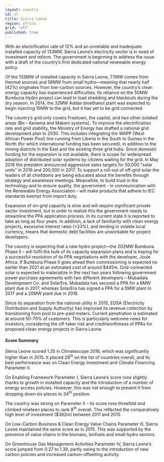 ```yaml
---
layout: country
id: sl
title: Sierra Leone
region: africa
grid: 'off'
published: true
---
```


With an electrification rate of 12% and an unreliable and inadequate installed capacity of 133MW, Sierra Leone’s electricity sector is in need of investment and reform. The government is beginning to address the issue with a draft of the country’s first dedicated national renewable energy policy.

Of the 133MW of installed capacity in Sierra Leone, 77MW comes from thermal sources and 56MW from small hydro—meaning that nearly half (42%) originates from low-carbon sources. However, the country’s clean energy capacity has experienced difficulties. Its reliance on the 50MW Bumbuna Hydro project can lead to load shedding and blackouts during the dry season. In 2014, the 32MW Addax bioethanol plant was expected to begin injecting 15MW to the grid, but it has yet to be grid connected.

The country’s grid only covers Freetown, the capital, and two other isolated areas (Bo – Kenema and Makeni systems). To improve the electrification rate and grid stability, the Ministry of Energy has drafted a national grid development plan to 2030. This includes integrating the WAPP (West African Power Pool) line running from Liberia in the South to Guinea in the North (for which international funding has been secured), in addition to the mining districts in the East and the existing three grid hubs. Since domestic funding for the expansion is not available, there is scope for widespread adoption of distributed solar systems by citizens waiting for the grid.
In May 2016 the president announced aggressive sales targets for 50,000 "solar units" in 2016 and 200,000 in 2017. To support a roll-out of off-grid solar the leaders of all chiefdoms are being educated about the benefits through strategy and awareness meetings. Meanwhile, to build trust in the technology and to ensure quality, the government - in communication with the Renewable Energy Association - will make products that adhere to IEC standards exempt from import duty.

Expansion of on-grid capacity is slow and will require significant private sector investment, but in order to realize this the government needs to streamline the PPA application process. In its current state it is reported to take as long as four years. In addition, a lack of familiarity with clean energy projects, excessive interest rates (>23%), and lending in volatile local currency, means that domestic debt facilities are unworkable for project developers.

The country is expecting that a new hydro project—the 202MW Bumbuna Phase II – will fulfil the bulk of its capacity expansion plans and is hoping for a successful resolution of its PPA negotiations with the developer, Joule Africa. If Bumbuna Phase II goes ahead then commissioning is expected no earlier than 2021 at an estimated cost of around $445m. Grid-connected solar is expected to materialize in the next two years following government power purchase agreements with two different developers – Mubadala Development Co. and SolarEra. Mubadala has secured a PPA for a 6MW plant due in 2017, whereas SolarEra has signed a PPA for a 5MW plant in 2017 and a 20MW plant due in 2018.

Since its separation from the national utility in 2015, EDSA (Electricity Distribution and Supply Authority) has improved its revenue collection by transitioning from post to pre-paid meters. Current penetration is estimated at around 50-70% of customers. This is particularly welcome news for investors, considering the off-taker risk and creditworthiness of PPAs for proposed clean energy projects in Sierra Leone.


#### Score Summary

Sierra Leone scored 1.35 in Climatescope 2016, which was significantly higher than in 2015. It placed 28<sup>th</sup> on the list of countries overall, and its best performance was on Clean Energy Investment and Climate Financing Parameter II.

On Enabling Framework Parameter I, Sierra Leone’s score rose slightly thanks to growth in installed capacity and the introduction of a number of energy access policies. However, this was not enough to prevent it from dropping down six places to 34<sup>th</sup> position.

The country was strong on Parameter II – its score rose threefold and climbed nineteen places to rank 8<sup>th</sup> overall. This reflected the comparatively high level of investment ($382m) between 2011 and 2015.

On Low-Carbon Business & Clean Energy Value Chains Parameter III, Sierra Leone maintained the same score as in 2015. This was supported by the presence of value chains in the biomass, biofuels and small hydro sectors.

On Greenhouse Gas Management Activities Parameter IV, Sierra Leone’s score jumped from 0.27 to 1.39, partly owing to the introduction of new carbon policies and increased carbon-offsetting activity.


